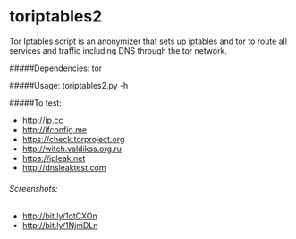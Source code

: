 # toriptables2
Tor Iptables script is an anonymizer that sets up iptables and tor to route all services and traffic including DNS through the tor network.

#####Dependencies:
tor

#####Usage:
toriptables2.py -h

#####To test:
* http://ip.cc
* http://ifconfig.me
* https://check.torproject.org
* http://witch.valdikss.org.ru
* https://ipleak.net
* http://dnsleaktest.com

###### Screenshots:
* http://bit.ly/1otCXOn
* http://bit.ly/1NjmDLn
